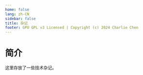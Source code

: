 ```yaml
---
home: false
lang: zh-CN
sidebar: false
title: 杂记
footer: GPU GPL v3 Licensed | Copyright (c) 2024 Charlie Chen
---
```

# 简介

这里存放了一些技术杂记。